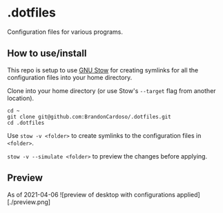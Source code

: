 # .dotfiles
Configuration files for various programs.

## How to use/install
This repo is setup to use [GNU Stow](https://www.gnu.org/software/stow/) for creating symlinks for all the configuration files into your home directory. 

Clone into your home directory (or use Stow's `--target` flag from another location).
```
cd ~
git clone git@github.com:BrandonCardoso/.dotfiles.git
cd .dotfiles
```

Use `stow -v <folder>` to create symlinks to the configuration files in `<folder>`.

`stow -v --simulate <folder>` to preview the changes before applying.


## Preview
As of  2021-04-06
![preview of desktop with configurations applied][./preview.png]
